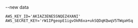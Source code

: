 --new data

```AWS_KEY_ID='AKIAZ3ENE5SNQEZ4XANI' AWS_SECRET_KEY='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```